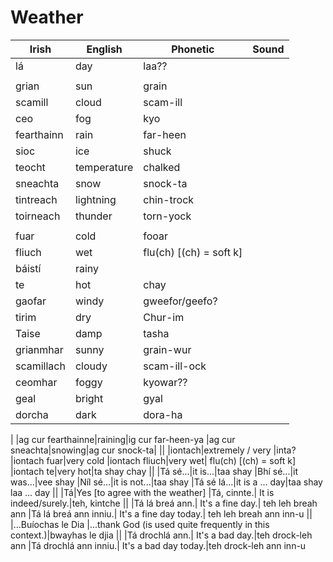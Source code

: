 # Weather

| Irish | English | Phonetic | Sound |
| ------| ------- | -------- |   ----- |
|lá|day|laa??
||
|grian|sun|grain
|scamill|cloud|scam-ill
|ceo|fog|kyo
|fearthainn|rain|far-heen
|sioc|ice|shuck
|teocht|temperature|chalked
|sneachta|snow|snock-ta
|tintreach|lightning|chin-trock
|toirneach|thunder|torn-yock
||
|fuar|cold|fooar
|fliuch|wet|flu(ch) [(ch) = soft k]
|báistí|rainy|
|te|hot|chay
|gaofar|windy|gweefor/geefo?
|tirim|dry|Chur-im
|Taise|damp|tasha|
|grianmhar|sunny|grain-wur
|scamillach|cloudy|scam-ill-ock
|ceomhar|foggy|kyowar??
|geal|bright|gyal
|dorcha|dark|dora-ha
|
|ag cur fearthainne|raining|ig cur far-heen-ya
|ag cur sneachta|snowing|ag cur snock-ta|
||
|iontach|extremely / very |inta?
|iontach fuar|very cold
|iontach fliuch|very wet| flu(ch) [(ch) = soft k]
|iontach te|very hot|ta shay chay
||
|Tá sé...|it is...|taa shay
|Bhí sé...|it was...|vee shay
|Níl sé...|it is not...|taa shay
|Tá sé lá...|it is a ... day|taa shay laa ... day
||
|Tá|Yes [to agree with the weather]
|Tá, cinnte.| It is indeed/surely.|teh, kintche
||
|Tá lá breá ann.| It's a fine day.| teh leh breah ann
|Tá lá breá ann inniu.| It's a fine day today.| teh leh breah ann inn-u
||
|...Buíochas le Dia |...thank God (is used quite frequently in this context.)|bwayhas le djia
||
|Tá drochlá ann.| It's a bad day.|teh drock-leh ann
|Tá drochlá ann inniu.| It's a bad day today.|teh drock-leh ann inn-u